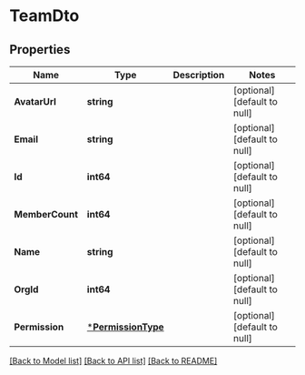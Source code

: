 # TeamDto

## Properties
Name | Type | Description | Notes
------------ | ------------- | ------------- | -------------
**AvatarUrl** | **string** |  | [optional] [default to null]
**Email** | **string** |  | [optional] [default to null]
**Id** | **int64** |  | [optional] [default to null]
**MemberCount** | **int64** |  | [optional] [default to null]
**Name** | **string** |  | [optional] [default to null]
**OrgId** | **int64** |  | [optional] [default to null]
**Permission** | [***PermissionType**](PermissionType.md) |  | [optional] [default to null]

[[Back to Model list]](../README.md#documentation-for-models) [[Back to API list]](../README.md#documentation-for-api-endpoints) [[Back to README]](../README.md)


